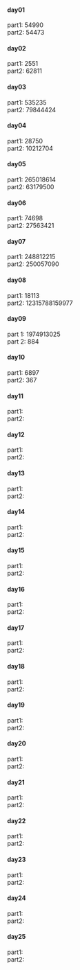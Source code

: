 #### day01
part1: 54990    
part2: 54473    
#### day02
part1: 2551     
part2: 62811    
#### day03
part1: 535235     
part2: 79844424    
#### day04
part1: 28750     
part2: 10212704     
#### day05
part1: 265018614     
part2: 63179500    
#### day06
part1: 74698      
part2: 27563421    
#### day07
part1: 248812215     
part2: 250057090    
#### day08
part1: 18113     
part2: 12315788159977     
#### day09
part 1: 1974913025    
part 2: 884     
#### day10
part1: 6897     
part2: 367                
#### day11
part1:      
part2:     
#### day12
part1:      
part2:     
#### day13
part1:      
part2:     
#### day14
part1:      
part2:     
#### day15
part1:      
part2:     
#### day16
part1:      
part2:     
#### day17
part1:      
part2:     
#### day18
part1:      
part2:     
#### day19
part1:      
part2:     
#### day20
part1:      
part2:     
#### day21
part1:      
part2:     
#### day22
part1:      
part2:     
#### day23
part1:      
part2:     
#### day24
part1:      
part2:     
#### day25
part1:      
part2:     
